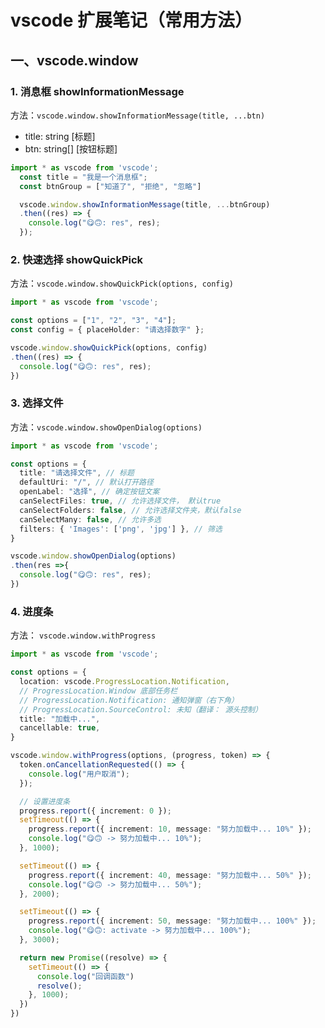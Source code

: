 # vscode 扩展笔记（常用方法）

## 一、vscode.window

### 1. 消息框 showInformationMessage

方法：`vscode.window.showInformationMessage(title, ...btn)`

- title: string [标题]
- btn: string[] [按钮标题]

```JavaScript
import * as vscode from 'vscode';
  const title = "我是一个消息框";
  const btnGroup = ["知道了", "拒绝", "忽略"]

  vscode.window.showInformationMessage(title, ...btnGroup)
  .then((res) => {
    console.log("😋🙃: res", res);
  });
```

### 2. 快速选择 showQuickPick

方法：`vscode.window.showQuickPick(options, config)`

```TypeScript
import * as vscode from 'vscode';

const options = ["1", "2", "3", "4"];
const config = { placeHolder: "请选择数字" };

vscode.window.showQuickPick(options, config)
.then((res) => {
  console.log("😋🙃: res", res);
})
```

### 3. 选择文件

方法：`vscode.window.showOpenDialog(options)`

```TypeScript
import * as vscode from 'vscode';

const options = {
  title: "请选择文件", // 标题
  defaultUri: "/", // 默认打开路径
  openLabel: "选择", // 确定按钮文案
  canSelectFiles: true, // 允许选择文件， 默认true
  canSelectFolders: false, // 允许选择文件夹，默认false
  canSelectMany: false, // 允许多选
  filters: { 'Images': ['png', 'jpg'] }, // 筛选
}

vscode.window.showOpenDialog(options)
.then(res =>{
  console.log("😋🙃: res", res);
})
```

### 4. 进度条

方法： `vscode.window.withProgress`

```TypeScript
import * as vscode from 'vscode';

const options = {
  location: vscode.ProgressLocation.Notification,
  // ProgressLocation.Window 底部任务栏
  // ProgressLocation.Notification: 通知弹窗（右下角）
  // ProgressLocation.SourceControl: 未知（翻译： 源头控制）
  title: "加载中...",
  cancellable: true,
}

vscode.window.withProgress(options, (progress, token) => {
  token.onCancellationRequested(() => {
    console.log("用户取消");
  });

  // 设置进度条
  progress.report({ increment: 0 });
  setTimeout(() => {
    progress.report({ increment: 10, message: "努力加载中... 10%" });
    console.log("😋🙃 -> 努力加载中... 10%");
  }, 1000);

  setTimeout(() => {
    progress.report({ increment: 40, message: "努力加载中... 50%" });
    console.log("😋🙃 -> 努力加载中... 50%");
  }, 2000);

  setTimeout(() => {
    progress.report({ increment: 50, message: "努力加载中... 100%" });
    console.log("😋🙃: activate -> 努力加载中... 100%");
  }, 3000);

  return new Promise((resolve) => {
    setTimeout(() => {
      console.log("回调函数")
      resolve();
    }, 1000);
  })
})
```
